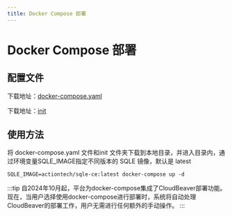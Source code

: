 ```yaml
---
title: Docker Compose 部署
---
```

# Docker Compose 部署

## 配置文件
下载地址：[docker-compose.yaml](https://github.com/actiontech/sqle/blob/release-3.2310.x/docker-images/sqle/docker-compose.yaml)

下载地址：[init](https://github.com/actiontech/sqle/tree/release-3.2311.x/docker-images/sqle/init)

## 使用方法
将 docker-compose.yaml 文件和init 文件夹下载到本地目录，并进入目录内，通过环境变量SQLE_IMAGE指定不同版本的 SQLE 镜像，默认是 latest
```
SQLE_IMAGE=actiontech/sqle-ce:latest docker-compose up -d
```

:::tip
自2024年10月起，平台为docker-compose集成了CloudBeaver部署功能。现在，当用户选择使用docker-compose进行部署时，系统将自动处理CloudBeaver的部署工作，用户无需进行任何额外的手动操作。
:::